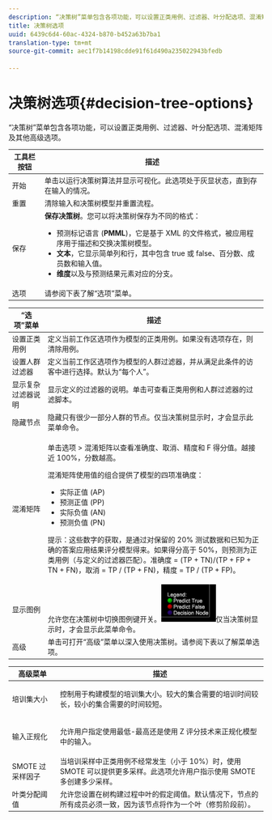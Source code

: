 ```yaml
---
description: “决策树”菜单包含各项功能，可以设置正类用例、过滤器、叶分配选项、混淆矩阵及其他高级选项。
title: 决策树选项
uuid: 6439c6d4-60ac-4324-b870-b452a63b7ba1
translation-type: tm+mt
source-git-commit: aec1f7b14198cdde91f61d490a235022943bfedb

---
```



# 决策树选项{#decision-tree-options}

“决策树”菜单包含各项功能，可以设置正类用例、过滤器、叶分配选项、混淆矩阵及其他高级选项。

<table id="table_0CBCCB0856E2469EBE8846B413CAB114"> 
 <thead> 
  <tr> 
   <th colname="col1" class="entry"> 工具栏按钮 </th> 
   <th colname="col2" class="entry"> 描述 </th> 
  </tr>
 </thead>
 <tbody> 
  <tr> 
   <td colname="col1"> 开始 </td> 
   <td colname="col2"> 单击以运行决策树算法并显示可视化。此选项处于灰显状态，直到存在输入的情况。 </td> 
  </tr> 
  <tr> 
   <td colname="col1"> 重置 </td> 
   <td colname="col2"> 清除输入和决策树模型并重置流程。 </td> 
  </tr> 
  <tr> 
   <td colname="col1"> 保存 </td> 
   <td colname="col2"><b>保存决策树</b>。您可以将决策树保存为不同的格式： 
    <ul id="ul_F7C7836C06D64912893113E8EEA05704"> 
     <li id="li_D2D8451A679243F1BC67C3B80CA5F83F">预测标记语言 (<b>PMML</b>)，它是基于 XML 的文件格式，被应用程序用于描述和交换决策树模型。 </li> 
     <li id="li_88C4B3E050CA4EFC9B7FA8BD446A9C55"><b>文本</b>，它显示简单列和行，其中包含 true 或 false、百分数、成员数和输入值。 </li> 
     <li id="li_3F871B88F3FA41E9B95EFF5A181E3D57"><b>维度</b>以及与预测结果元素对应的分支。 </li> 
    </ul> </td> 
  </tr> 
  <tr> 
   <td colname="col1"> 选项 </td> 
   <td colname="col2"> 请参阅下表了解“选项”菜单。 </td> 
  </tr> 
 </tbody> 
</table>

<table id="table_24D84440D0354C70928E8927624DB255"> 
 <thead> 
  <tr> 
   <th colname="col1" class="entry"> “选项”菜单 </th> 
   <th colname="col2" class="entry"> 描述 </th> 
  </tr>
 </thead>
 <tbody> 
  <tr> 
   <td colname="col1"> 设置正类用例 </td> 
   <td colname="col2"> 定义当前工作区选项作为模型的正类用例。如果没有选项存在，则清除用例。 </td> 
  </tr> 
  <tr> 
   <td colname="col1"> 设置人群过滤器 </td> 
   <td colname="col2"> 定义当前工作区选项作为模型的人群过滤器，并从满足此条件的访客中进行选择。默认为“每个人”。 </td> 
  </tr> 
  <tr> 
   <td colname="col1"> 显示复杂过滤器说明 </td> 
   <td colname="col2"> 显示定义的过滤器的说明。单击可查看正类用例和人群过滤器的过滤脚本。 </td> 
  </tr> 
  <tr> 
   <td colname="col1"> 隐藏节点 </td> 
   <td colname="col2"> 隐藏只有很少一部分人群的节点。仅当决策树显示时，才会显示此菜单命令。 </td> 
  </tr> 
  <tr> 
   <td colname="col1"> 混淆矩阵 </td> 
   <td colname="col2"> <p>单击<span class="uicontrol">选项</span> &gt; <span class="uicontrol">混淆矩阵</span>以查看准确度、取消、精度和 F 得分值。越接近 100%，分数越高。 </p> <p>混淆矩阵使用值的组合提供了模型的四项准确度： 
     <ul id="ul_D9D512F5D74B44BDBD27B1912DF4CB02"> 
      <li id="li_28C541DF1CB543FEAF2D13C2F329DB52">实际正值 (AP) </li> 
      <li id="li_56233006A1544D95A72CE096CA55C1E6">预测正值 (PP) </li> 
      <li id="li_375FB2D6A0A3418A9AD377C9EBB65386">实际负值 (AN) </li> 
      <li id="li_07A5D23A36BA4D448C25C1414836EB8E">预测负值 (PN) </li> 
     </ul> </p> <p>提示：这些数字的获取，是通过对保留的 20% 测试数据和已知为正确的答案应用结果评分模型得来。如果得分高于 50%，则预测为正类用例（与定义的过滤器匹配）。准确度 = (TP + TN)/(TP + FP + TN + FN)，取消 = TP / (TP + FN)，精度 = TP / (TP + FP)。 </p> </td> 
  </tr> 
  <tr> 
   <td colname="col1"> 显示图例 </td> 
   <td colname="col2">允许您在决策树中切换图例键开关。<img placement="break" id="image_D5B9415A48C04619955BD96970F720A1" src="assets/decison_tree_legend.png" />仅当决策树显示时，才会显示此菜单命令。 </td> 
  </tr> 
  <tr> 
   <td colname="col1"> 高级 </td> 
   <td colname="col2"> 单击可打开“高级”菜单以深入使用决策树。请参阅下表以了解菜单选项。 </td> 
  </tr> 
 </tbody> 
</table>

<table id="table_91E4A74BFB224ABD889147324AC2910F"> 
 <thead> 
  <tr> 
   <th colname="col1" class="entry"> 高级菜单 </th> 
   <th colname="col2" class="entry"> 描述 </th> 
  </tr>
 </thead>
 <tbody> 
  <tr> 
   <td colname="col1"> 培训集大小 </td> 
   <td colname="col2"> <p>控制用于构建模型的培训集大小。较大的集合需要的培训时间较长，较小的集合需要的时间较短。 </p> </td> 
  </tr> 
  <tr> 
   <td colname="col1"> 输入正规化 </td> 
   <td colname="col2"> <p> 允许用户指定使用最低-最高还是使用 Z 评分技术来正规化模型中的输入。 </p> </td> 
  </tr> 
  <tr> 
   <td colname="col1"> SMOTE 过采样因子 </td> 
   <td colname="col2"> 当培训采样中正类用例不经常发生（小于 10%）时，使用 SMOTE 可以提供更多采样。此选项允许用户指示使用 SMOTE 多创建多少采样。 </td> 
  </tr> 
  <tr> 
   <td colname="col1"> 叶类分配阈值 </td> 
   <td colname="col2"> 允许您设置在树构建过程中叶的假定阈值。默认情况下，节点的所有成员必须一致，因为该节点将作为一个叶（修剪阶段前）。 </td> 
  </tr> 
 </tbody> 
</table>


